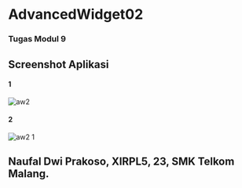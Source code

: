 # AdvancedWidget02
### Tugas Modul 9
## Screenshot Aplikasi 
#### 1
![aw2](https://cloud.githubusercontent.com/assets/22340411/21973355/a91cab96-dbf2-11e6-9942-2294a1e4193b.png)
#### 2
![aw2 1](https://cloud.githubusercontent.com/assets/22340411/21973514/e38b5628-dbf3-11e6-872d-3d9a779467dd.png)
## Naufal Dwi Prakoso, XIRPL5, 23, SMK Telkom Malang.
